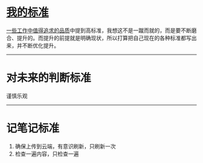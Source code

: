 # [我的标准](https://github.com/zzy131250/gitblog/issues/45)

[一些工作中值得追求的品质](https://github.com/zzy131250/gitblog/issues/38)中提到高标准，我想这不是一蹴而就的，而是要不断磨合、提升的。而提升的前提就是明确现状，所以打算把自己现在的各种标准都写出来，并不断优化提升。

---

# 对未来的判断标准
谨慎乐观

---

# 记笔记标准
1. 确保上传到云端，有意识刷新，只刷新一次
2. 检查一遍内容，只检查一遍
